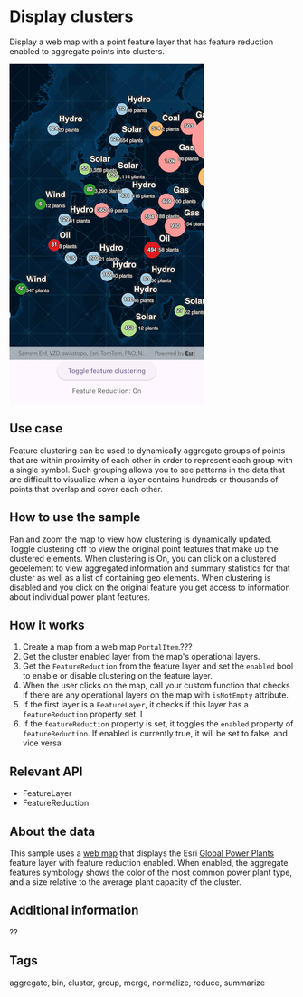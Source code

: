 # Display clusters

Display a web map with a point feature layer that has feature reduction enabled to aggregate points into clusters.

![Image of display clusters](display_clusters.png)

## Use case

Feature clustering can be used to dynamically aggregate groups of points that are within proximity of each other in order to represent each group with a single symbol. Such grouping allows you to see patterns in the data that are difficult to visualize when a layer contains hundreds or thousands of points that overlap and cover each other.

## How to use the sample

Pan and zoom the map to view how clustering is dynamically updated. Toggle clustering off to view the original point features that make up the clustered elements. When clustering is On, you can click on a clustered geoelement to view aggregated information and summary statistics for that cluster as well as a list of containing geo elements. When clustering is disabled and you click on the original feature you get access to information about individual power plant features.

## How it works

1. Create a map from a web map `PortalItem`.???
2. Get the cluster enabled layer from the map's operational layers.
3. Get the `FeatureReduction` from the feature layer and set the `enabled` bool to enable or disable clustering on the feature layer.
4. When the user clicks on the map, call your custom function that checks if there are any operational layers on the map with `isNotEmpty` attribute.
5. If the first layer is a `FeatureLayer`, it checks if this layer has a `featureReduction` property set. I
6. If the `featureReduction` property is set, it toggles the `enabled` property of `featureReduction`. If enabled is currently true, it will be set to false, and vice versa

## Relevant API

* FeatureLayer
* FeatureReduction

## About the data

This sample uses a [web map](https://www.arcgis.com/home/item.html?id=8916d50c44c746c1aafae001552bad23) that displays the Esri [Global Power Plants](https://www.arcgis.com/home/item.html?id=eb54b44c65b846cca12914b87b315169) feature layer with feature reduction enabled. When enabled, the aggregate features symbology shows the color of the most common power plant type, and a size relative to the average plant capacity of the cluster.

## Additional information

??

## Tags

aggregate, bin, cluster, group, merge, normalize, reduce, summarize
